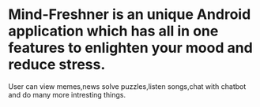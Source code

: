 # Mind-Freshner is an unique Android application which has all in one features to enlighten your mood and reduce stress. 
User can view memes,news solve puzzles,listen songs,chat with chatbot and do many more intresting things.
